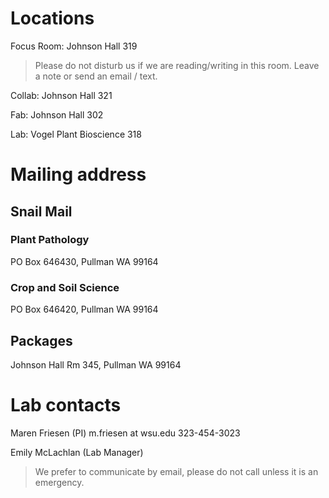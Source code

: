 # Locations

Focus Room: Johnson Hall 319
> Please do not disturb us if we are reading/writing in this room. Leave a note or send an email / text.

Collab: Johnson Hall 321

Fab: Johnson Hall 302

Lab: Vogel Plant Bioscience 318

# Mailing address

## Snail Mail
### Plant Pathology
PO Box 646430, Pullman WA 99164

### Crop and Soil Science
PO Box 646420, Pullman WA 99164

## Packages
Johnson Hall Rm 345, Pullman WA 99164

# Lab contacts
Maren Friesen (PI) m.friesen at wsu.edu 323-454-3023

Emily McLachlan (Lab Manager) 
> We prefer to communicate by email, please do not call unless it is an emergency.

